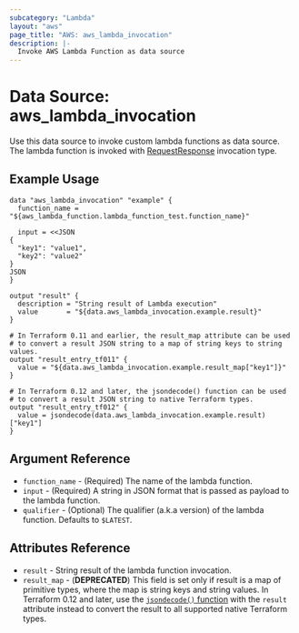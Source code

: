 ```yaml
---
subcategory: "Lambda"
layout: "aws"
page_title: "AWS: aws_lambda_invocation"
description: |-
  Invoke AWS Lambda Function as data source
---
```


# Data Source: aws_lambda_invocation

Use this data source to invoke custom lambda functions as data source.
The lambda function is invoked with [RequestResponse](https://docs.aws.amazon.com/lambda/latest/dg/API_Invoke.html#API_Invoke_RequestSyntax)
invocation type.

## Example Usage

```hcl
data "aws_lambda_invocation" "example" {
  function_name = "${aws_lambda_function.lambda_function_test.function_name}"

  input = <<JSON
{
  "key1": "value1",
  "key2": "value2"
}
JSON
}

output "result" {
  description = "String result of Lambda execution"
  value       = "${data.aws_lambda_invocation.example.result}"
}

# In Terraform 0.11 and earlier, the result_map attribute can be used
# to convert a result JSON string to a map of string keys to string values.
output "result_entry_tf011" {
  value = "${data.aws_lambda_invocation.example.result_map["key1"]}"
}

# In Terraform 0.12 and later, the jsondecode() function can be used
# to convert a result JSON string to native Terraform types.
output "result_entry_tf012" {
  value = jsondecode(data.aws_lambda_invocation.example.result)["key1"]
}
```

## Argument Reference

 * `function_name` - (Required) The name of the lambda function.
 * `input` - (Required) A string in JSON format that is passed as payload to the lambda function.
 * `qualifier` - (Optional) The qualifier (a.k.a version) of the lambda function. Defaults
 to `$LATEST`.

## Attributes Reference

 * `result` - String result of the lambda function invocation.
 * `result_map` - (**DEPRECATED**) This field is set only if result is a map of primitive types, where the map is string keys and string values. In Terraform 0.12 and later, use the [`jsondecode()` function](/docs/configuration/functions/jsondecode.html) with the `result` attribute instead to convert the result to all supported native Terraform types.
